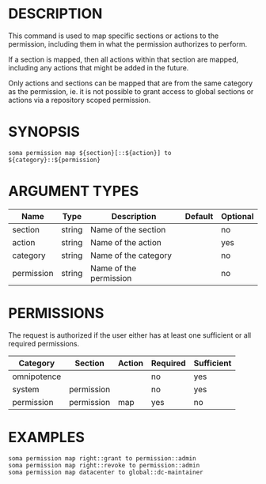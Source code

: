 # DESCRIPTION

This command is used to map specific sections or actions to the
permission, including them in what the permission authorizes to perform.

If a section is mapped, then all actions within that section are mapped,
including any actions that might be added in the future.

Only actions and sections can be mapped that are from the same category
as the permission, ie. it is not possible to grant access to global
sections or actions via a repository scoped permission.

# SYNOPSIS

```
soma permission map ${section}[::${action}] to ${category}::${permission}
```

# ARGUMENT TYPES

Name | Type |     Description   | Default | Optional
 --- |  --- | ----------------- | ------- | --------
section | string | Name of the section | | no
action | string | Name of the action | | yes
category | string | Name of the category | | no
permission | string | Name of the permission | | no

# PERMISSIONS

The request is authorized if the user either has at least one
sufficient or all required permissions.

Category | Section | Action | Required | Sufficient
 ------- | ------- | ------ | -------- | ----------
omnipotence | | | no | yes
system | permission | | no | yes
permission | permission | map | yes | no

# EXAMPLES

```
soma permission map right::grant to permission::admin
soma permission map right::revoke to permission::admin
soma permission map datacenter to global::dc-maintainer
```
